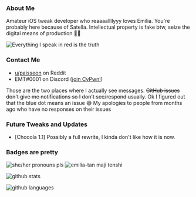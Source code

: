 ### About Me
Amateur iOS tweak developer who reaaaallllyyy loves Emilia. You're probably here because of Satella. Intellectual property is fake btw, seize the digital means of production 🏴‍☠️

![Everything I speak in red is the truth](https://lingtalfi.com/services/pngtext?color=cc0000&size=12&text=All%20my%20tweaks%20will%20have%20many%20bugs,%20with%20certainty.)

### Contact Me
- [u/paisseon](https://reddit.com/u/paisseon) on Reddit
- EMT#0001 on Discord ([join CyPwn!](https://discord.gg/cZ2gBRZvwW))

Those are the two places where I actually see messages. ~~GitHub issues don't give me notifications so I don't see/respond usually.~~ Ok I figured out that the blue dot means an issue 😅 My apologies to people from months ago who have no responses on their issues

### Future Tweaks and Updates
- \[Chocola 1.1] Possibly a full rewrite, I kinda don't like how it is now.

### Badges are pretty
![she/her pronouns pls](https://img.shields.io/badge/pronouns-she%2Fher-e91f63)
![emilia-tan maji tenshi](https://img.shields.io/badge/waifu-emilia-%234a00cc)

![github stats](https://github-readme-stats.vercel.app/api?username=paisseon&show_icons=true&count_private=true&theme=dark&hide_title=true)

![github languages](https://github-readme-stats.vercel.app/api/top-langs/?username=paisseon&theme=dark&layout=compact&hide_title=true)
